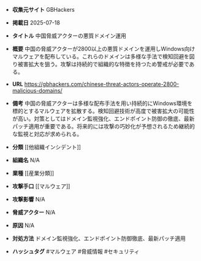 - **収集元サイト**
GBHackers

- **掲載日**
2025-07-18

- **タイトル**
中国脅威アクターの悪質ドメイン運用

- **概要**
中国の脅威アクターが2800以上の悪質ドメインを運用しWindows向けマルウェアを配布している。これらのドメインは多様な手法で検知回避を図り被害拡大を狙う。攻撃は持続的で組織的な特徴を持つため警戒が必要である。

- **URL**
https://gbhackers.com/chinese-threat-actors-operate-2800-malicious-domains/

- **備考**
中国の脅威アクターは多様な配布手法を用い持続的にWindows環境を標的とするマルウェアを拡散する。検知回避技術が高度で被害拡大の可能性が高い。対策としてはドメイン監視強化、エンドポイント防御の徹底、最新パッチ適用が重要である。将来的には攻撃の巧妙化が予想されるため継続的な監視と対応が求められる。

- **分類**
[[他組織インシデント]]

- **組織名**
N/A

- **業種**
[[産業分類]]

- **攻撃手口**
[[マルウェア]]

- **攻撃影響**
N/A

- **脅威アクター**
N/A

- **原因**
N/A

- **対処方法**
ドメイン監視強化、エンドポイント防御徹底、最新パッチ適用

- **ハッシュタグ**
#マルウェア #脅威情報 #セキュリティ

